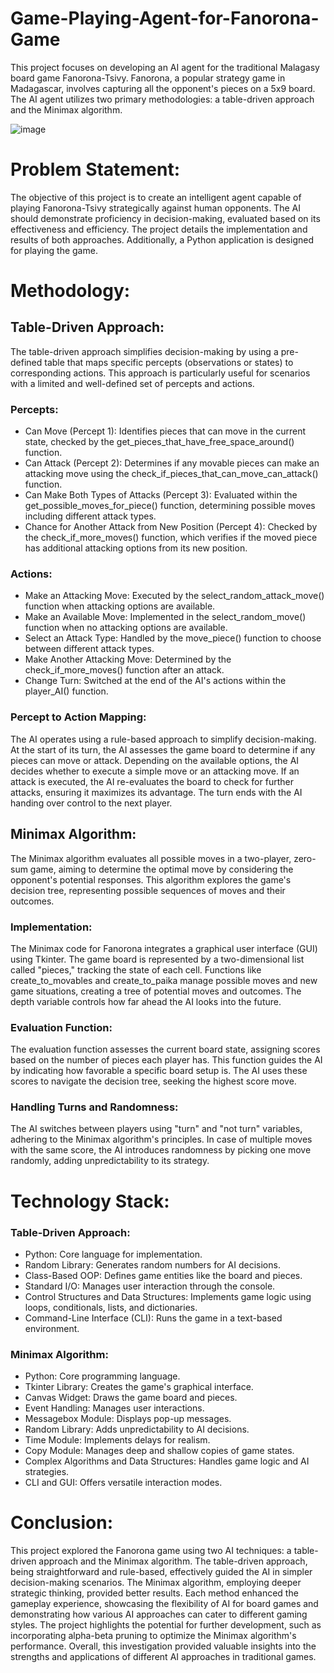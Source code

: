 # Game-Playing-Agent-for-Fanorona-Game

This project focuses on developing an AI agent for the traditional Malagasy board game Fanorona-Tsivy. Fanorona, a popular strategy game in Madagascar, involves capturing all the opponent's pieces on a 5x9 board. The AI agent utilizes two primary methodologies: a table-driven approach and the Minimax algorithm.

![image](https://github.com/karthikjayant/Game-Playing-Agent-for-Fanorona-Game/assets/92135595/af45ded9-b6be-46aa-a20a-a88755a4bccc)

# Problem Statement:

The objective of this project is to create an intelligent agent capable of playing Fanorona-Tsivy strategically against human opponents. The AI should demonstrate proficiency in decision-making, evaluated based on its effectiveness and efficiency. The project details the implementation and results of both approaches. Additionally, a Python application is designed for playing the game.

# Methodology:


## Table-Driven Approach:

The table-driven approach simplifies decision-making by using a pre-defined table that maps specific percepts (observations or states) to corresponding actions. This approach is particularly useful for scenarios with a limited and well-defined set of percepts and actions.

### Percepts:

* Can Move (Percept 1): Identifies pieces that can move in the current state, checked by the get_pieces_that_have_free_space_around() function.
* Can Attack (Percept 2): Determines if any movable pieces can make an attacking move using the check_if_pieces_that_can_move_can_attack() function.
* Can Make Both Types of Attacks (Percept 3): Evaluated within the get_possible_moves_for_piece() function, determining possible moves including different attack types.
* Chance for Another Attack from New Position (Percept 4): Checked by the check_if_more_moves() function, which verifies if the moved piece has additional attacking options from its new position.

### Actions:

* Make an Attacking Move: Executed by the select_random_attack_move() function when attacking options are available.
* Make an Available Move: Implemented in the select_random_move() function when no attacking options are available.
* Select an Attack Type: Handled by the move_piece() function to choose between different attack types.
* Make Another Attacking Move: Determined by the check_if_more_moves() function after an attack.
* Change Turn: Switched at the end of the AI's actions within the player_AI() function.

### Percept to Action Mapping:

The AI operates using a rule-based approach to simplify decision-making. At the start of its turn, the AI assesses the game board to determine if any pieces can move or attack. Depending on the available options, the AI decides whether to execute a simple move or an attacking move. If an attack is executed, the AI re-evaluates the board to check for further attacks, ensuring it maximizes its advantage. The turn ends with the AI handing over control to the next player.


## Minimax Algorithm:

The Minimax algorithm evaluates all possible moves in a two-player, zero-sum game, aiming to determine the optimal move by considering the opponent's potential responses. This algorithm explores the game's decision tree, representing possible sequences of moves and their outcomes.

### Implementation:

The Minimax code for Fanorona integrates a graphical user interface (GUI) using Tkinter. The game board is represented by a two-dimensional list called "pieces," tracking the state of each cell. Functions like create_to_movables and create_to_paika manage possible moves and new game situations, creating a tree of potential moves and outcomes. The depth variable controls how far ahead the AI looks into the future.

### Evaluation Function:

The evaluation function assesses the current board state, assigning scores based on the number of pieces each player has. This function guides the AI by indicating how favorable a specific board setup is. The AI uses these scores to navigate the decision tree, seeking the highest score move.

### Handling Turns and Randomness:

The AI switches between players using "turn" and "not turn" variables, adhering to the Minimax algorithm's principles. In case of multiple moves with the same score, the AI introduces randomness by picking one move randomly, adding unpredictability to its strategy.

# Technology Stack:

### Table-Driven Approach:

* Python: Core language for implementation.
* Random Library: Generates random numbers for AI decisions.
* Class-Based OOP: Defines game entities like the board and pieces.
* Standard I/O: Manages user interaction through the console.
* Control Structures and Data Structures: Implements game logic using loops, conditionals, lists, and dictionaries.
* Command-Line Interface (CLI): Runs the game in a text-based environment.

### Minimax Algorithm:

* Python: Core programming language.
* Tkinter Library: Creates the game's graphical interface.
* Canvas Widget: Draws the game board and pieces.
* Event Handling: Manages user interactions.
* Messagebox Module: Displays pop-up messages.
* Random Library: Adds unpredictability to AI decisions.
* Time Module: Implements delays for realism.
* Copy Module: Manages deep and shallow copies of game states.
* Complex Algorithms and Data Structures: Handles game logic and AI strategies.
* CLI and GUI: Offers versatile interaction modes.

# Conclusion:

This project explored the Fanorona game using two AI techniques: a table-driven approach and the Minimax algorithm. The table-driven approach, being straightforward and rule-based, effectively guided the AI in simpler decision-making scenarios. The Minimax algorithm, employing deeper strategic thinking, provided better results. Each method enhanced the gameplay experience, showcasing the flexibility of AI for board games and demonstrating how various AI approaches can cater to different gaming styles. The project highlights the potential for further development, such as incorporating alpha-beta pruning to optimize the Minimax algorithm's performance. Overall, this investigation provided valuable insights into the strengths and applications of different AI approaches in traditional games.
